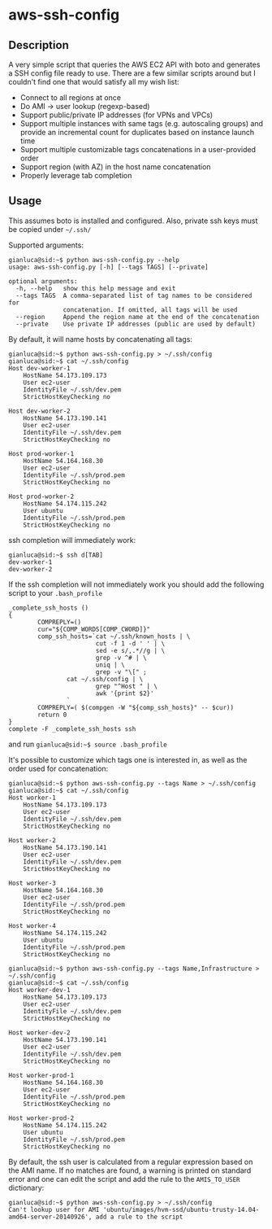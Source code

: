 aws-ssh-config
======

Description
---

A very simple script that queries the AWS EC2 API with boto and generates a SSH config file ready to use. 
There are a few similar scripts around but I couldn't find one that would satisfy all my wish list:

- Connect to all regions at once
- Do AMI -> user lookup (regexp-based)
- Support public/private IP addresses (for VPNs and VPCs)
- Support multiple instances with same tags (e.g. autoscaling groups) and provide an incremental count for duplicates based on instance launch time
- Support multiple customizable tags concatenations in a user-provided order
- Support region (with AZ) in the host name concatenation
- Properly leverage tab completion

Usage
---

This assumes boto is installed and configured. Also, private ssh keys must be copied under `~/.ssh/`

Supported arguments:

```
gianluca@sid:~$ python aws-ssh-config.py --help
usage: aws-ssh-config.py [-h] [--tags TAGS] [--private]

optional arguments:
  -h, --help   show this help message and exit
  --tags TAGS  A comma-separated list of tag names to be considered for
               concatenation. If omitted, all tags will be used
  --region     Append the region name at the end of the concatenation
  --private    Use private IP addresses (public are used by default)
```

By default, it will name hosts by concatenating all tags:

```
gianluca@sid:~$ python aws-ssh-config.py > ~/.ssh/config
gianluca@sid:~$ cat ~/.ssh/config
Host dev-worker-1
    HostName 54.173.109.173
    User ec2-user
    IdentityFile ~/.ssh/dev.pem
    StrictHostKeyChecking no

Host dev-worker-2
    HostName 54.173.190.141
    User ec2-user
    IdentityFile ~/.ssh/dev.pem
    StrictHostKeyChecking no

Host prod-worker-1
    HostName 54.164.168.30
    User ec2-user
    IdentityFile ~/.ssh/prod.pem
    StrictHostKeyChecking no

Host prod-worker-2
    HostName 54.174.115.242
    User ubuntu
    IdentityFile ~/.ssh/prod.pem
    StrictHostKeyChecking no
```

ssh completion will immediately work:

```
gianluca@sid:~$ ssh d[TAB]
dev-worker-1
dev-worker-2
```
If the ssh completion will not immediately work you should add the following script to your `.bash_profile`

```
_complete_ssh_hosts ()
{
        COMPREPLY=()
        cur="${COMP_WORDS[COMP_CWORD]}"
        comp_ssh_hosts=`cat ~/.ssh/known_hosts | \
                        cut -f 1 -d ' ' | \
                        sed -e s/,.*//g | \
                        grep -v ^# | \
                        uniq | \
                        grep -v "\[" ;
                cat ~/.ssh/config | \
                        grep "^Host " | \
                        awk '{print $2}'
                `
        COMPREPLY=( $(compgen -W "${comp_ssh_hosts}" -- $cur))
        return 0
}
complete -F _complete_ssh_hosts ssh
```
and run `gianluca@sid:~$ source .bash_profile` 

It's possible to customize which tags one is interested in, as well as the order used for concatenation:

```
gianluca@sid:~$ python aws-ssh-config.py --tags Name > ~/.ssh/config
gianluca@sid:~$ cat ~/.ssh/config
Host worker-1
    HostName 54.173.109.173
    User ec2-user
    IdentityFile ~/.ssh/dev.pem
    StrictHostKeyChecking no

Host worker-2
    HostName 54.173.190.141
    User ec2-user
    IdentityFile ~/.ssh/dev.pem
    StrictHostKeyChecking no

Host worker-3
    HostName 54.164.168.30
    User ec2-user
    IdentityFile ~/.ssh/prod.pem
    StrictHostKeyChecking no

Host worker-4
    HostName 54.174.115.242
    User ubuntu
    IdentityFile ~/.ssh/prod.pem
    StrictHostKeyChecking no

gianluca@sid:~$ python aws-ssh-config.py --tags Name,Infrastructure > ~/.ssh/config
gianluca@sid:~$ cat ~/.ssh/config
Host worker-dev-1
    HostName 54.173.109.173
    User ec2-user
    IdentityFile ~/.ssh/dev.pem
    StrictHostKeyChecking no

Host worker-dev-2
    HostName 54.173.190.141
    User ec2-user
    IdentityFile ~/.ssh/dev.pem
    StrictHostKeyChecking no

Host worker-prod-1
    HostName 54.164.168.30
    User ec2-user
    IdentityFile ~/.ssh/prod.pem
    StrictHostKeyChecking no

Host worker-prod-2
    HostName 54.174.115.242
    User ubuntu
    IdentityFile ~/.ssh/prod.pem
    StrictHostKeyChecking no

```

By default, the ssh user is calculated from a regular expression based on the AMI name. If no matches are found, a warning is printed on standard error and one can edit the script and add the rule to the `AMIS_TO_USER` dictionary:

```
gianluca@sid:~$ python aws-ssh-config.py > ~/.ssh/config
Can't lookup user for AMI 'ubuntu/images/hvm-ssd/ubuntu-trusty-14.04-amd64-server-20140926', add a rule to the script
```

